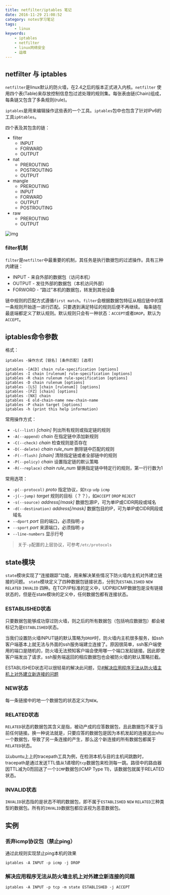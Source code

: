 ```yaml
---
title: netfilter/iptables 笔记
date: 2016-11-29 21:08:52
category: notes学习笔记
tags:
    - linux
keywords:
    - iptables
    - netfilter
    - linux网络安全
    - 运维
---
```


## netfilter 与 iptables

`netfilter`是linux默认的防火墙，在2.4之后的版本正式进入内核。`netfilter` 使用四个表(Table)来存放控制信息包过滤处理的规则集。每张表由链(Chain)组成，每条链又包含了多条规则(rule)。

`iptables`是用来编辑操作这些表的一个工具。`iptables`包中也包含了针对IPv6的工具`ip6tables`。

四个表及其包含的链：

<!-- more -->

* filter
    - INPUT
    - FORWARD
    - OUTPUT
* nat
    - PREROUTING
    - POSTROUTING
    - OUTPUT
* mangle
    - PREROUTING
    - INPUT
    - FORWARD
    - OUTPUT
    - POSTROUTING
* raw
    - PREROUTING
    - OUTPUT

![img](/img/2016-11-29-iptables-usage_1.png)

### filter机制

`filter`是`netfilter`中最重要的机制，其任务是执行数据包的过滤操作。具有三种内建链：

* INPUT - 来自外部的数据包（访问本机）
* OUTPUT - 发往外部的数据包（本机访问外部）
* FORWORD - “路过”本机的数据包，转发到其他设备

链中规则的匹配方式遵循`first match`。`filter`会根据数据包特征从相应链中的第一条规则开始逐一进行匹配。只要遇到满足特征的规则后便不再继续。
每条链在最底端都定义了默认规则。默认规则只会有一种状态：`ACCEPT`或者`DROP`。默认为`ACCEPT`。

## iptables命令参数

格式：
```
iptables -操作方式 [链名] [条件匹配] [选项]

iptables -[ACD] chain rule-specification [options]
iptables -I chain [rulenum] rule-specification [options]
iptables -R chain rulenum rule-specification [options]
iptables -D chain rulenum [options]
iptables -[LS] [chain [rulenum]] [options]
iptables -[FZ] [chain] [options]
iptables -[NX] chain
iptables -E old-chain-name new-chain-name
iptables -P chain target [options]
iptables -h (print this help information)

```

常用操作方式：

* `-L(--list)` *[chain]* 列出所有规则或指定链的规则
* `-A(--append)` *chain* 在指定链中添加新规则
* `-C(--check)` *chain* 检查规则是否存在
* `-D(--delete)` *chain rule_num* 删除链中匹配的规则
* `-F(--flush)` *[chain]* 清除指定链或者全部链中的规则
* `-P(--policy)` *chain* 设置指定链的默认策略
* `-R(--replace)` *chain rule_num* 替换指定链中特定行的规则，第一行行数为1


常用选项：

* `-p(--protocol)` *proto* 指定协议，如`tcp` `udp` `icmp`
* `-j(--jump)` *target* 规则的目标（？？），如`ACCEPT` `DROP` `REJECT`
* `-s(--source)` *address[/mask]* 数据包源IP，可为单IP或CIDR网段或域名
* `-d(--destination)` *address[/mask]* 数据包目的IP，可为单IP或CIDR网段或域名
* `--dport` *port* 目的端口，必须指明`-p`
* `--sport` *port* 来源端口，必须指明`-p`
* `--line-numbers` 显示行号

>关于`-p`配置的上层协议，可参考`/etc/protocols`

## state模块

`state`模块实现了“连接跟踪”功能，用来解决某些情况下防火墙内主机对外建立链接的问题。
`state`模块定义了四种数据包链接状态，分别为`ESTABLISHED` `NEW` `RELATED` `INVALID` 四种。在TCP/IP标准的定义中，UDP和ICMP数据包是没有链接状态的，但是在state模块的定义中，任何数据包都有连接状态。

### ESTABLISHED状态

只要数据包能够成功穿过防火墙，则之后的所有数据包（包括响应数据包）都会被标记为是`ESTABLISHED`状态。

当我们设置防火墙INPUT链的默认策略为`DROP`时，防火墙内主机很多服务，如ssh客户端基本上就无法与外面的ssh服务端建立连接了。原因很简单，ssh客户端使用的端口是随机的，防火墙无法预知客户端会使用哪一个端口发起链接。因此即使客户端发出了请求，ssh服务端返回的相应数据包也会被防火墙的默认策略拦截。

ESTABLISHED状态可以很轻易的解决此问题，见[#解决应用程序无法从防火墙主机上对外建立新连接的问题](#解决应用程序无法从防火墙主机上对外建立新连接的问题)

### NEW状态

每一条链接中的地一个数据包的状态定义为`NEW`。

### RELATED状态

`RELATED`状态的数据包其含义是指，被动产成的应答数据包，且此数据包不属于当前任何链接。换一种说法就是，只要应答的数据包是因为本机发起的连接送出vhu一个数据包，导致了另一条连接的产生，那么这个新连接的所有数据包都属于`RELATED`状态。

以ubuntu上上的tracepath工具为例，在检测本机与目的主机间跳数时，tracepath是通过发送TTL值从1递增的`tcp`数据包来检测每一跳。路径中的路由器因TTL减为0而回送了一个`ICMP`数据包(ICMP Type 11)，该数据包就属于RELATED状态。

### INVALID状态

`INVALID`状态指的是状态不明的数据包，即不属于`ESTABLISHED` `NEW` `RELATED`三种类型的数据包。所有的`INVALID`数据包都应该视为恶意数据包。


## 实例

### 丢弃icmp协议包（禁止ping）

通过此规则实现禁止ping本机的效果
```
iptables -A INPUT -p icmp -j DROP
```

### 解决应用程序无法从防火墙主机上对外建立新连接的问题

```
iptables -A INPUT -p tcp -m state ESTABLISHED -j ACCEPT
```
<!--stackedit_data:
eyJoaXN0b3J5IjpbLTIxMjk5NzAwODddfQ==
-->